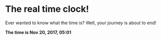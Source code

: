 # The real time clock!

Ever wanted to know what the time is? Well, your journey is about to end!

**The time is Nov 20, 2017, 05:01**